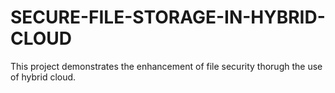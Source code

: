 # SECURE-FILE-STORAGE-IN-HYBRID-CLOUD
  This project demonstrates the enhancement of file security thorugh the use of hybrid cloud.
